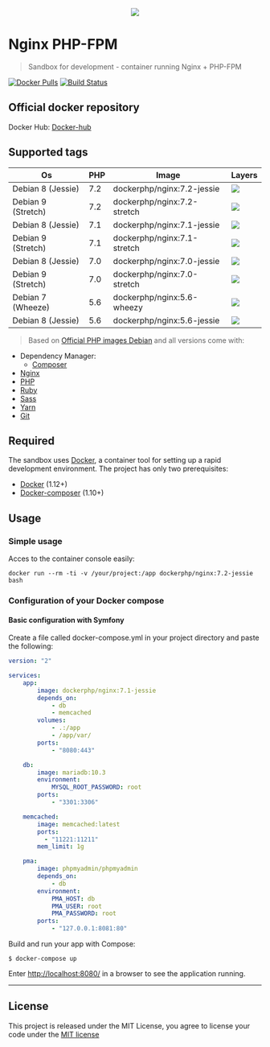 <p align="center">
    <img src="https://avatars2.githubusercontent.com/u/29777546?s=200&v=4?v=3&s=200">
</p>

Nginx PHP-FPM
========================
> Sandbox for development - container running Nginx + PHP-FPM

 [![Docker Pulls](https://img.shields.io/docker/pulls/dockerphp/nginx.svg)](#)  [![Build Status](https://travis-ci.org/php-docker/nginx.svg?branch=master)](#) 

## Official docker repository

Docker Hub: [Docker-hub]

## Supported tags
| Os                 | PHP | Image                       | Layers |
|--------------------|-----|-----------------------------|--------|
| Debian 8 (Jessie)  | 7.2 | dockerphp/nginx:7.2-jessie  | [![](https://images.microbadger.com/badges/image/dockerphp/nginx:7.2-jessie.svg)](https://microbadger.com/images/dockerphp/nginx:7.2-jessie) |
| Debian 9 (Stretch) | 7.2 | dockerphp/nginx:7.2-stretch | [![](https://images.microbadger.com/badges/image/dockerphp/nginx:7.2-stretch.svg)](https://microbadger.com/images/dockerphp/nginx:7.2-stretch) |
| Debian 8 (Jessie)  | 7.1 | dockerphp/nginx:7.1-jessie  | [![](https://images.microbadger.com/badges/image/dockerphp/nginx:7.1-jessie.svg)](https://microbadger.com/images/dockerphp/nginx:7.1-jessie) |
| Debian 9 (Stretch) | 7.1 | dockerphp/nginx:7.1-stretch | [![](https://images.microbadger.com/badges/image/dockerphp/nginx:7.1-stretch.svg)](https://microbadger.com/images/dockerphp/nginx:7.1-stretch) |
| Debian 8 (Jessie)  | 7.0 | dockerphp/nginx:7.0-jessie  | [![](https://images.microbadger.com/badges/image/dockerphp/nginx:7.0-jessie.svg)](https://microbadger.com/images/dockerphp/nginx:7.0-jessie) |
| Debian 9 (Stretch) | 7.0 | dockerphp/nginx:7.0-stretch | [![](https://images.microbadger.com/badges/image/dockerphp/nginx:7.0-stretch.svg)](https://microbadger.com/images/dockerphp/nginx:7.0-stretch)
| Debian 7 (Wheeze)  | 5.6 | dockerphp/nginx:5.6-wheezy  | [![](https://images.microbadger.com/badges/image/dockerphp/nginx:5.6-wheezy.svg)](https://microbadger.com/images/dockerphp/nginx:5.6-wheezy) |
| Debian 8 (Jessie)  | 5.6 | dockerphp/nginx:5.6-jessie  | [![](https://images.microbadger.com/badges/image/dockerphp/nginx:5.6-jessie.svg)](https://microbadger.com/images/dockerphp/nginx:5.6-jessie) |
> Based on [Official PHP images Debian](https://hub.docker.com/_/debian/) and all versions come with:

* Dependency Manager:
    * [Composer]
* [Nginx]
* [PHP]
* [Ruby]
* [Sass]
* [Yarn]
* [Git]

## Required

The sandbox uses [Docker][docker], a container tool for setting up a rapid development environment. The project has only two prerequisites:

- [Docker][docker] (1.12+)
- [Docker-composer][docker-compose] (1.10+)

## Usage

### Simple usage

Acces to the container console easily:

    docker run --rm -ti -v /your/project:/app dockerphp/nginx:7.2-jessie bash

### Configuration of your Docker compose

#### Basic configuration with Symfony

Create a file called docker-compose.yml in your project directory and paste the following:

```yaml
version: "2"

services:
    app:
        image: dockerphp/nginx:7.1-jessie
        depends_on:
            - db
            - memcached
        volumes:
            - .:/app
            - /app/var/
        ports:
            - "8080:443"

    db:
        image: mariadb:10.3
        environment:
            MYSQL_ROOT_PASSWORD: root
        ports:
            - "3301:3306"

    memcached:
        image: memcached:latest
        ports:
          - "11221:11211"
        mem_limit: 1g

    pma:
        image: phpmyadmin/phpmyadmin
        depends_on:
            - db
        environment:
            PMA_HOST: db
            PMA_USER: root
            PMA_PASSWORD: root
        ports:
            - "127.0.0.1:8081:80"
```

Build and run your app with Compose:

```
$ docker-compose up
```

Enter [http://localhost:8080/](http://localhost:8080/) in a browser to see the application running.

---

## License

This project is released under the MIT License, you agree to license your code under the [MIT license](LICENSE)

[docker]: https://www.docker.com
[docker-compose]: https://docs.docker.com/compose/install/
[Docker-hub]: https://hub.docker.com/r/dockerphp/nginx/
[Sass]: http://sass-lang.com/
[Yarn]: https://yarnpkg.com
[Git]: https://git-scm.com/
[PHP]: https://secure.php.net/
[Ruby]: https://www.ruby-lang.org/
[Nginx]: https://nginx.org/
[Composer]: https://getcomposer.org/
